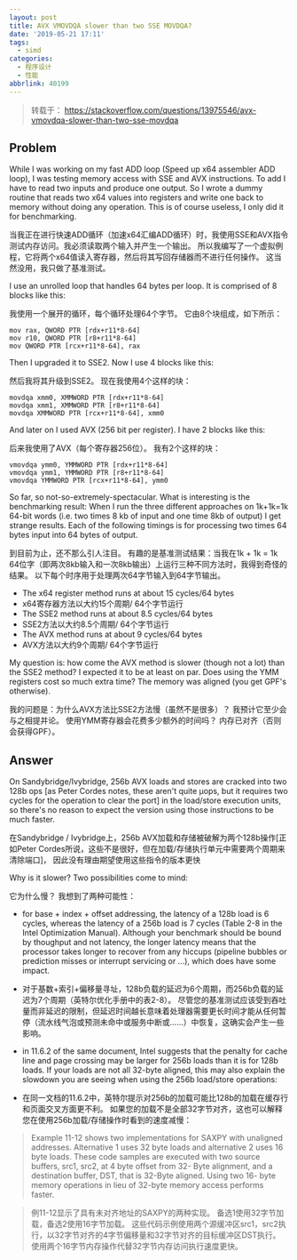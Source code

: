```yaml
---
layout: post
title: AVX VMOVDQA slower than two SSE MOVDQA?
date: '2019-05-21 17:11'
tags:
  - simd
categories:
  - 程序设计
  - 性能
abbrlink: 40199
---
```


> 转载于： https://stackoverflow.com/questions/13975546/avx-vmovdqa-slower-than-two-sse-movdqa

<!--more-->

## Problem

While I was working on my fast ADD loop (Speed up x64 assembler ADD loop), I was testing memory access with SSE and AVX instructions. To add I have to read two inputs and produce one output. So I wrote a dummy routine that reads two x64 values into registers and write one back to memory without doing any operation. This is of course useless, I only did it for benchmarking.

当我正在进行快速ADD循环（加速x64汇编ADD循环）时，我使用SSE和AVX指令测试内存访问。我必须读取两个输入并产生一个输出。 所以我编写了一个虚拟例程，它将两个x64值读入寄存器，然后将其写回存储器而不进行任何操作。 这当然没用，我只做了基准测试。

I use an unrolled loop that handles 64 bytes per loop. It is comprised of 8 blocks like this:

我使用一个展开的循环，每个循环处理64个字节。 它由8个块组成，如下所示：

```
mov rax, QWORD PTR [rdx+r11*8-64]
mov r10, QWORD PTR [r8+r11*8-64]
mov QWORD PTR [rcx+r11*8-64], rax
```

Then I upgraded it to SSE2. Now I use 4 blocks like this:

然后我将其升级到SSE2。 现在我使用4个这样的块：

```
movdqa xmm0, XMMWORD PTR [rdx+r11*8-64]
movdqa xmm1, XMMWORD PTR [r8+r11*8-64]
movdqa XMMWORD PTR [rcx+r11*8-64], xmm0
```

And later on I used AVX (256 bit per register). I have 2 blocks like this:

后来我使用了AVX（每个寄存器256位）。 我有2个这样的块：

```
vmovdqa ymm0, YMMWORD PTR [rdx+r11*8-64]
vmovdqa ymm1, YMMWORD PTR [r8+r11*8-64]
vmovdqa YMMWORD PTR [rcx+r11*8-64], ymm0
```

So far, so not-so-extremely-spectacular. What is interesting is the benchmarking result: When I run the three different approaches on 1k+1k=1k 64-bit words (i.e. two times 8 kb of input and one time 8kb of output) I get strange results. Each of the following timings is for processing two times 64 bytes input into 64 bytes of output.

到目前为止，还不那么引人注目。 有趣的是基准测试结果：当我在1k + 1k = 1k 64位字（即两次8kb输入和一次8kb输出）上运行三种不同方法时，我得到奇怪的结果。 以下每个时序用于处理两次64字节输入到64字节输出。

- The x64 register method runs at about 15 cycles/64 bytes
- x64寄存器方法以大约15个周期/ 64个字节运行
- The SSE2 method runs at about 8.5 cycles/64 bytes
- SSE2方法以大约8.5个周期/ 64个字节运行
- The AVX method runs at about 9 cycles/64 bytes
- AVX方法以大约9个周期/ 64个字节运行

My question is: how come the AVX method is slower (though not a lot) than the SSE2 method? I expected it to be at least on par. Does using the YMM registers cost so much extra time? The memory was aligned (you get GPF's otherwise).

我的问题是：为什么AVX方法比SSE2方法慢（虽然不是很多）？ 我预计它至少会与之相提并论。 使用YMM寄存器会花费多少额外的时间吗？ 内存已对齐（否则会获得GPF）。

## Answer

On Sandybridge/Ivybridge, 256b AVX loads and stores are cracked into two 128b ops [as Peter Cordes notes, these aren't quite µops, but it requires two cycles for the operation to clear the port] in the load/store execution units, so there's no reason to expect the version using those instructions to be much faster.

在Sandybridge / Ivybridge上，256b AVX加载和存储被破解为两个128b操作[正如Peter Cordes所说，这些不是很好，但在加载/存储执行单元中需要两个周期来清除端口]， 因此没有理由期望使用这些指令的版本更快

Why is it slower? Two possibilities come to mind:

它为什么慢？ 我想到了两种可能性：

- for base + index + offset addressing, the latency of a 128b load is 6 cycles, whereas the latency of a 256b load is 7 cycles (Table 2-8 in the Intel Optimization Manual). Although your benchmark should be bound by thoughput and not latency, the longer latency means that the processor takes longer to recover from any hiccups (pipeline bubbles or prediction misses or interrupt servicing or ...), which does have some impact.

- 对于基数+索引+偏移量寻址，128b负载的延迟为6个周期，而256b负载的延迟为7个周期（英特尔优化手册中的表2-8）。 尽管您的基准测试应该受到吞吐量而非延迟的限制，但延迟时间越长意味着处理器需要更长时间才能从任何暂停（流水线气泡或预测未命中或服务中断或......）中恢复，这确实会产生一些影响。

- in 11.6.2 of the same document, Intel suggests that the penalty for cache line and page crossing may be larger for 256b loads than it is for 128b loads. If your loads are not all 32-byte aligned, this may also explain the slowdown you are seeing when using the 256b load/store operations:

- 在同一文档的11.6.2中，英特尔提示对256b的加载可能比128b的加载在缓存行和页面交叉方面更不利。 如果您的加载不是全部32字节对齐，这也可以解释您在使用256b加载/存储操作时看到的速度减慢：


> Example 11-12 shows two implementations for SAXPY with unaligned addresses. Alternative 1 uses 32 byte loads and alternative 2 uses 16 byte loads. These code samples are executed with two source buffers, src1, src2, at 4 byte offset from 32- Byte alignment, and a destination buffer, DST, that is 32-Byte aligned. Using two 16- byte memory operations in lieu of 32-byte memory access performs faster.

> 例11-12显示了具有未对齐地址的SAXPY的两种实现。 备选1使用32字节加载，备选2使用16字节加载。 这些代码示例使用两个源缓冲区src1，src2执行，以32字节对齐的4字节偏移量和32字节对齐的目标缓冲区DST执行。 使用两个16字节内存操作代替32字节内存访问执行速度更快。
